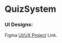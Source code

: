 # QuizSystem

### UI Designs:
Figma [UI/UX Project](https://www.figma.com/file/4U0WQHa8ElhqsVfusbo3Sh/QuizSystemProject?node-id=0%3A1) Link.
